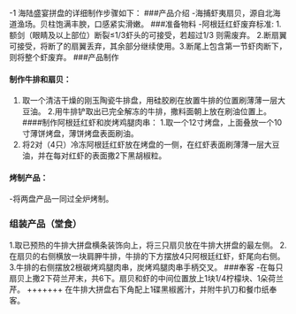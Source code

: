 -1 海陆盛宴拼盘的详细制作步骤如下：
###产品介绍
-海捕虾夷扇贝，源自北海道渔场。贝柱饱满丰腴，口感紧实滑嫩。
###准备物料
-阿根廷红虾废弃标准: 1. 额剑（眼睛及以上部位）断裂≤1/3虾头的可接受，若超过1/3 则需废弃。
2.断扇翼可接受，将断了的扇翼丢弃，其余部分继续使用。3.断尾上包含第一节虾肉断下，则将整个虾废弃。
###产品制作
#### 制作牛排和扇贝：
1. 取一个清洁干燥的刚玉陶瓷牛排盘，用硅胶刷在放置牛排的位置刷薄薄一层大豆油。
2.用牛排铲取出已完全解冻的牛排，撒料面朝上放在刷油位置上。
####制作阿根廷红虾和炭烤鸡腿肉串：
1.取一个12寸烤盘，上面叠放一个10寸薄饼烤盘，薄饼烤盘表面刷油。
2. 将2对（4只）冷冻阿根廷红虾放在烤盘的一侧，在红虾表面刷薄薄一层大豆油，并在每对红虾的表面撒2下黑胡椒粒。
#### 烤制产品：
-将两盘产品一同过全炉烤制。
### 组装产品（堂食）
1.取已预热的牛排大拼盘横条装饰向上，将三只扇贝放在牛排大拼盘的最左侧。
2.在扇贝的右侧横放一块肩胛牛排，牛排的下方摆放4只阿根廷红虾，虾尾向右侧。
3.牛排的右侧摆放2根碳烤鸡腿肉串，炭烤鸡腿肉串手柄交叉。
###奉客
-在每只扇贝上撒2下荷兰芹末，共6下。扇贝和虾的中间位置放上1块1/4柠檬块、1朵荷兰芹。 +++++++ 在牛排大拼盘右下角配上1碟黑椒酱汁，并附牛扒刀和餐巾纸奉客。